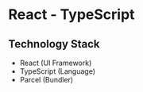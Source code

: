 # React - TypeScript

## Technology Stack

- React (UI Framework)
- TypeScript (Language)
- Parcel (Bundler)